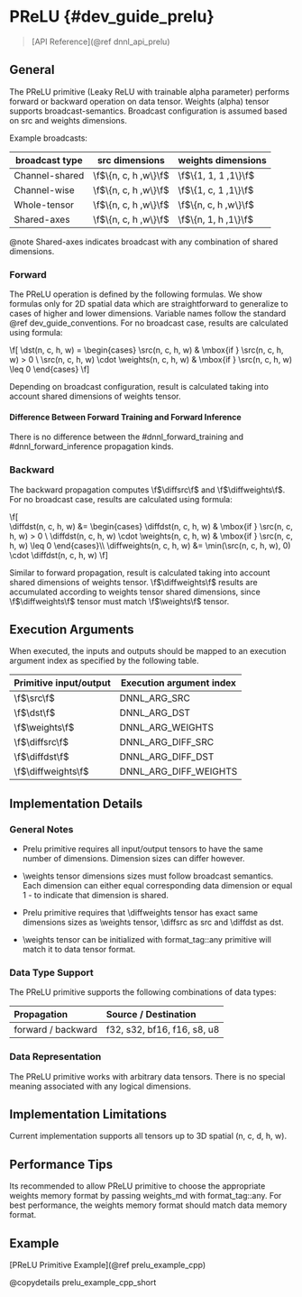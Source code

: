 PReLU {#dev_guide_prelu}
============================

>
> [API Reference](@ref dnnl_api_prelu)
>

## General

The PReLU primitive (Leaky ReLU with trainable alpha parameter) performs
forward or backward operation on data tensor. Weights (alpha) tensor supports
broadcast-semantics. Broadcast configuration is assumed based on src and
weights dimensions.

Example broadcasts:

| broadcast type | src dimensions       | weights dimensions   |
|----------------|----------------------|----------------------|
| Channel-shared | \f$\{n, c, h ,w\}\f$ | \f$\{1, 1, 1 ,1\}\f$ |
| Channel-wise   | \f$\{n, c, h ,w\}\f$ | \f$\{1, c, 1 ,1\}\f$ |
| Whole-tensor   | \f$\{n, c, h ,w\}\f$ | \f$\{n, c, h ,w\}\f$ |
| Shared-axes    | \f$\{n, c, h ,w\}\f$ | \f$\{n, 1, h ,1\}\f$ |

@note
   Shared-axes indicates broadcast with any combination of shared
dimensions.

### Forward

The PReLU operation is defined by the following formulas.
We show formulas only for 2D spatial data which are straightforward to
generalize to cases of higher and lower dimensions. Variable names follow the
standard @ref dev_guide_conventions.
For no broadcast case, results are calculated using formula:

\f[
    \dst(n, c, h, w) =
        \begin{cases}
        \src(n, c, h, w)  & \mbox{if } \src(n, c, h, w) > 0 \\
        \src(n, c, h, w) \cdot \weights(n, c, h, w) & \mbox{if }
        \src(n, c, h, w) \leq 0
        \end{cases}
\f]

Depending on broadcast configuration, result is calculated taking into account
shared dimensions of weights tensor.

#### Difference Between Forward Training and Forward Inference

There is no difference between the #dnnl_forward_training
and #dnnl_forward_inference propagation kinds.

### Backward

The backward propagation computes \f$\diffsrc\f$ and \f$\diffweights\f$.
For no broadcast case, results are calculated using formula:

\f[    
    \diffdst(n, c, h, w) &=
        \begin{cases}
        \diffdst(n, c, h, w)  & \mbox{if } \src(n, c, h, w) > 0 \\
        \diffdst(n, c, h, w) \cdot \weights(n, c, h, w) &
        \mbox{if } \src(n, c, h, w) \leq 0
        \end{cases}\\\\
    \diffweights(n, c, h, w) &=
        \min(\src(n, c, h, w), 0) \cdot \diffdst(n, c, h, w)
\f]

Similar to forward propagation, result is calculated taking into
account shared dimensions of weights tensor.
\f$\diffweights\f$ results are accumulated according to weights tensor shared
dimensions, since \f$\diffweights\f$ tensor must match \f$\weights\f$ tensor.


## Execution Arguments

When executed, the inputs and outputs should be mapped to an execution
argument index as specified by the following table.

| Primitive input/output | Execution argument index |
|------------------------|--------------------------|
| \f$\src\f$             | DNNL_ARG_SRC             |
| \f$\dst\f$             | DNNL_ARG_DST             |
| \f$\weights\f$         | DNNL_ARG_WEIGHTS         |
| \f$\diffsrc\f$         | DNNL_ARG_DIFF_SRC        |
| \f$\diffdst\f$         | DNNL_ARG_DIFF_DST        |
| \f$\diffweights\f$     | DNNL_ARG_DIFF_WEIGHTS    |


## Implementation Details

### General Notes

 * Prelu primitive requires all input/output tensors to have the
   same number of dimensions. Dimension sizes can differ however.

 * \weights tensor dimensions sizes must follow broadcast semantics.
   Each dimension can either equal corresponding data dimension or
   equal 1 - to indicate that dimension is shared.

 * Prelu primitive requires that \diffweights tensor has exact same dimensions
   sizes as \weights tensor, \diffsrc as src and \diffdst as dst.

 * \weights tensor can be initialized with format_tag::any
   primitive will match it to data tensor format.

### Data Type Support

The PReLU primitive supports the following combinations of data types:

| Propagation        | Source / Destination        |
|:-------------------|:----------------------------|
| forward / backward | f32, s32, bf16, f16, s8, u8 |

### Data Representation

The PReLU primitive works with arbitrary data tensors. There is no special
meaning associated with any logical dimensions.

## Implementation Limitations

Current implementation supports all tensors up to 3D spatial (n, c, d, h, w).

## Performance Tips

Its recommended to allow PReLU primitive to choose the appropriate weights
memory format by passing weights_md with format_tag::any.
For best performance, the weights memory format should match
data memory format.

## Example

[PReLU Primitive Example](@ref prelu_example_cpp)

@copydetails prelu_example_cpp_short
